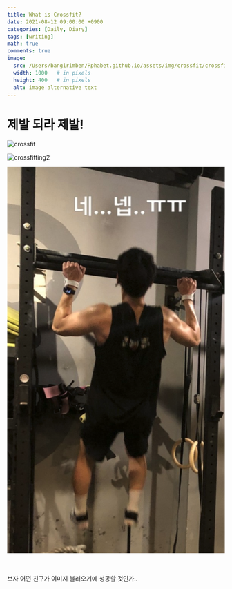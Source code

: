 ```yaml
---
title: What is Crossfit?
date: 2021-08-12 09:00:00 +0900
categories: [Daily, Diary]
tags: [writing] 
math: true
comments: true
image:
  src: /Users/bangirimben/Rphabet.github.io/assets/img/crossfit/crossfitting.png
  width: 1000   # in pixels
  height: 400   # in pixels
  alt: image alternative text
---
```


# 제발 되라 제발!



![crossfit](/Users/bangirimben/Rphabet.github.io/assets/img/crossfit/crossfitting.png)





![crossfitting2](/Users/bangirimben/Rphabet.github.io/assets/images/crossfitting2.png)

![crossfitting2](/assets/images/crossfitting2.png)



<img src="/Users/bangirimben/Rphabet.github.io/assets/images/crossfitting2.png" alt="">

보자 어떤 친구가 이미지 불러오기에 성공할 것인가..


